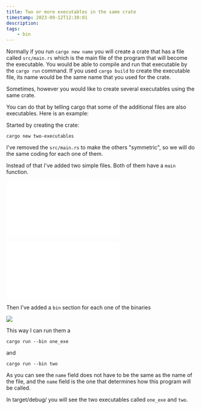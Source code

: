 ```yaml
---
title: Two or more executables in the same crate
timestamp: 2023-09-12T12:30:01
description:
tags:
    - bin
---
```


Normally if you run `cargo new name` you will create a crate that has a file called `src/main.rs` which is the main file of the program that will become the executable.
You would be able to compile and run that executable by the `cargo run` command. If you used `cargo build` to create the executable file, its name would be the same name that you used for the crate.

Sometimes, however you would like to create several executables using the same crate.

You can do that by telling cargo that some of the additional files are also executables. Here is an example:

Started by creating the crate:

```
cargo new two-executables
```

I've removed the `src/main.rs` to make the others "symmetric", so we will do the same coding for each one of them.

Instead of that I've added two simple files. Both of them have a `main` function.

![](examples/two-executables/src/one.rs)

![](examples/two-executables/src/two.rs)

Then I've added a `bin` section for each one of the binaries


![](examples/two-executables/Cargo.toml)


This way I can run them a

```
cargo run --bin one_exe
```

and

```
cargo run --bin two
```

As you can see the `name` field does not have to be the same as the name of the file, and the `name` field is the one that determines how this program will be called.

In target/debug/ you will see the two executables called `one_exe` and `two`.

